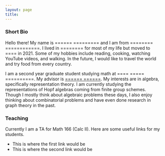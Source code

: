 ```yaml
---
layout: page
title:
---
```


### Short Bio

Hello there! My name is ====== ========= and I am from ======== ============. I lived in ======== for most of my life but moved to ==== in 2021. Some of my hobbies include reading, cooking, watching YouTube videos, and walking. In the future, I would like to travel the world and try food from every country.

I am a second year graduate student studying math at ==== ===== ==========. My advisor is [====== ======](https://www.google.com/). My interests are in algebra, specifically representation theory. I am currently studying the representations of Hopf algebras coming from finite group schemes. Though I mostly think about algebraic problems these days, I also enjoy thinking about combinatorial problems and have even done research in graph theory in the past. 

### Teaching

Currently I am a TA for Math 166 (Calc II). Here are some useful links for my students.  
- This is where the first link would be
- This is where the second link would be
